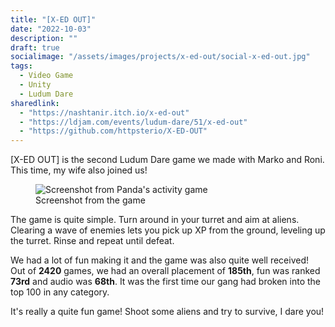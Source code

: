 ```yaml
---
title: "[X-ED OUT]"
date: "2022-10-03"
description: ""
draft: true
socialimage: "/assets/images/projects/x-ed-out/social-x-ed-out.jpg"
tags:
  - Video Game
  - Unity
  - Ludum Dare
sharedlink:
  - "https://nashtanir.itch.io/x-ed-out"
  - "https://ldjam.com/events/ludum-dare/51/x-ed-out"
  - "https://github.com/httpsterio/X-ED-OUT"
---
```


[X-ED OUT] is the second Ludum Dare game we made with Marko and Roni. This time, my wife also joined us!

<figure>
  <img src="/assets/images/projects/x-ed-out/x-ed-out-screenshot.webp" alt="Screenshot from Panda's activity game" title="Screenshot from Panda's activity game"/>
  <figcaption>Screenshot from the game</figcaption>
</figure>

The game is quite simple. Turn around in your turret and aim at aliens. Clearing a wave of enemies lets you pick up XP from the ground, leveling up the turret. Rinse and repeat until defeat.

We had a lot of fun making it and the game was also quite well received! Out of __2420__ games, we had an overall placement of __185th__, fun was ranked __73rd__ and audio was __68th__. It was the first time our gang had broken into the top 100 in any category.

It's really a quite fun game! Shoot some aliens and try to survive, I dare you!